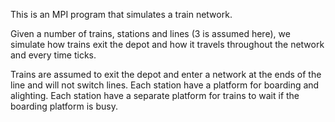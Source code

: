 This is an MPI program that simulates a train network. 

Given a number of trains, stations and lines (3 is assumed here), we simulate how trains exit the depot and how it travels throughout the network and every time ticks.  

Trains are assumed to exit the depot and enter a network at the ends of the line and will not switch lines.
Each station have a platform for boarding and alighting. 
Each station have a separate platform for trains to wait if the boarding platform is busy.
